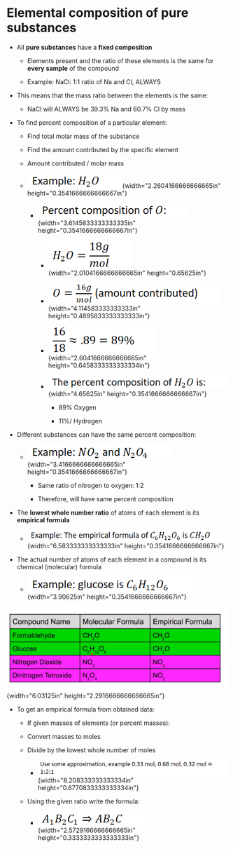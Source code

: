 # Elemental composition of pure substances
-   All **pure substances** have a **fixed composition**

    -   Elements present and the ratio of these elements is the same for **every sample** of the compound

    -   Example: NaCl: 1:1 ratio of Na and Cl, ALWAYS
-   This means that the mass ratio between the elements is the same:

    -   NaCl will ALWAYS be 39.3% Na and 60.7% Cl by mass
-   To find percent composition of a particular element:

    -   Find total molar mass of the substance

    -   Find the amount contributed by the specific element

    -   Amount contributed / molar mass

    -   ![](../media/Unit-1-Elemental-composition-of-pure-substances-image1.png){width="2.2604166666666665in" height="0.3541666666666667in"}

        -   ![](../media/Unit-1-Elemental-composition-of-pure-substances-image2.png){width="3.6145833333333335in" height="0.3541666666666667in"}

            -   ![](../media/Unit-1-Elemental-composition-of-pure-substances-image3.png){width="2.0104166666666665in" height="0.65625in"}

            -   ![](../media/Unit-1-Elemental-composition-of-pure-substances-image4.png){width="4.114583333333333in" height="0.4895833333333333in"}

            -   ![](../media/Unit-1-Elemental-composition-of-pure-substances-image5.png){width="2.6041666666666665in" height="0.6458333333333334in"}

            -   ![](../media/Unit-1-Elemental-composition-of-pure-substances-image6.png){width="4.65625in" height="0.3541666666666667in"}

                -   89% Oxygen

                -   11%/ Hydrogen
-   Different substances can have the same percent composition:

    -   ![](../media/Unit-1-Elemental-composition-of-pure-substances-image7.png){width="3.4166666666666665in" height="0.3541666666666667in"}

        -   Same ratio of nitrogen to oxygen: 1:2

        -   Therefore, will have same percent composition
-   The **lowest whole number ratio** of atoms of each element is its **empirical formula**

    -   ![](../media/Unit-1-Elemental-composition-of-pure-substances-image8.png){width="6.583333333333333in" height="0.3541666666666667in"}
-   The actual number of atoms of each element in a compound is its chemical (molecular) formula

    -   ![](../media/Unit-1-Elemental-composition-of-pure-substances-image9.png){width="3.90625in" height="0.3541666666666667in"}

![Compound Name Formaldehyde Glucose Nitrogen Dioxide Dinitrogen Tetroxide Molecular Formula CH20 CHO 6 12 6 NO 2 NO Empirical Formula CH20 CH20 NO 2 NO ](../media/Unit-1-Elemental-composition-of-pure-substances-image10.png){width="6.03125in" height="2.2916666666666665in"}
-   To get an empirical formula from obtained data:

    -   If given masses of elements (or percent masses):

    -   Convert masses to moles

    -   Divide by the lowest whole number of moles

        -   ![](../media/Unit-1-Elemental-composition-of-pure-substances-image11.png){width="8.208333333333334in" height="0.6770833333333334in"}

    -   Using the given ratio write the formula:

        -   ![](../media/Unit-1-Elemental-composition-of-pure-substances-image12.png){width="2.5729166666666665in" height="0.3333333333333333in"}














